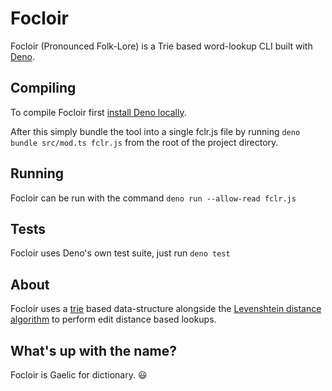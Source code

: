 # Focloir

Focloir (Pronounced Folk-Lore) is a Trie based word-lookup CLI built with [Deno](https://deno.land/).

## Compiling

To compile Focloir first [install Deno locally](https://deno.land/#installation).

After this simply bundle the tool into a single fclr.js file by running `deno bundle src/mod.ts fclr.js` from the root of the project directory.

## Running

Focloir can be run with the command `deno run --allow-read fclr.js`

## Tests

Focloir uses Deno's own test suite, just run `deno test`

## About

Focloir uses a [trie](https://en.wikipedia.org/wiki/Trie) based data-structure alongside the [Levenshtein distance algorithm](https://en.wikipedia.org/wiki/Levenshtein_distance) to perform edit distance based lookups.

## What's up with the name?

Focloir is Gaelic for dictionary. :smiley:
